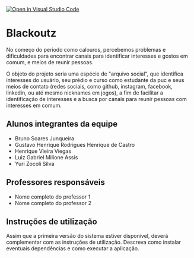 [![Open in Visual Studio Code](https://classroom.github.com/assets/open-in-vscode-718a45dd9cf7e7f842a935f5ebbe5719a5e09af4491e668f4dbf3b35d5cca122.svg)](https://classroom.github.com/online_ide?assignment_repo_id=11931442&assignment_repo_type=AssignmentRepo)
# Blackoutz

No começo do periodo como calouros, percebemos problemas e dificuldades para encontrar canais para identificar interesses e gostos em comum, e meios de reunir pessoas.

O objeto do projeto seria uma espécie de "arquivo social", que identifica interesses do usuário, seu prédio  e curso como estudante da puc e seus meios de contato (redes sociais, como github, instagram, facebook, linkedin, ou até mesmo nicknames em jogos), a fim de facilitar a identificação de interesses e a busca por canais para reunir pessoas com interesses em comum.

## Alunos integrantes da equipe

* Bruno Soares Junqueira
* Gustavo Henrique Rodrigues Henrique de Castro
* Henrique Vieira Viegas
* Luiz Gabriel Milione Assis
* Yuri Zocoli Silva

## Professores responsáveis

* Nome completo do professor 1
* Nome completo do professor 2

## Instruções de utilização

Assim que a primeira versão do sistema estiver disponível, deverá complementar com as instruções de utilização. Descreva como instalar eventuais dependências e como executar a aplicação.
